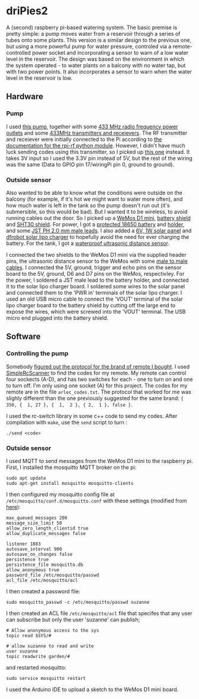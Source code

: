 # driPies2
A (second) raspberry pi-based watering system. The basic premise is pretty simple: a pump moves water from a reservoir through a series of tubes onto some plants.  This version is a similar design to the previous one, but using a more powerful pump for water pressure, controled via a remote-controlled power socket and incorporating a sensor to warn of a low water level in the reservoir.  The design was based on the environment in which the system operated - to water plants on a balcony with no water tap, but with two power points.  It also incorporates a sensor to warn when the water level in the reservoir is low.

## Hardware

### Pump
I used [this pump](https://www.bunnings.com.au/aquapro-ap550-water-feature-pump_p2810111), together with some [433 MHz radio frequency power outlets](https://www.bunnings.com.au/arlec-remote-controlled-power-outlet-twin-pack_p0095172) and some [433MHz transmitters and receievers](https://www.ebay.com/itm/1X-New-433Mhz-RF-Transmitter-Module-And-Receiver-Link-Kit-For-Arduino-ARM-MCU-WL/182549538034?hash=item2a80cce4f2:g:CFcAAOSw8hxbRvGm).  The RF transmitter and receiever were initially connected to the Pi according to [the documentation for the rpi-rf python module](https://pypi.org/project/rpi-rf/).  However, I didn't have much luck sending codes using this transmitter, so I picked up [this one](https://www.jaycar.com.au/wireless-modules-transmitter-433mhz/p/ZW3100) instead.  It takes 3V input so I used the 3.3V pin instead of 5V, but the rest of the wiring was the same (Data to GPIO pin 17/wiringPi pin 0, ground to ground).

### Outside sensor

Also wanted to be able to know what the conditions were outside on the balcony (for example, if it's hot we might want to water more often), and how much water is left in the tank so the pump doesn't run out (it's submersible, so this would be bad).  But I wanted it to be wireless, to avoid running cables out the door.  So I picked up a [WeMos D1 mini](https://docs.wemos.cc/en/latest/d1/d1_mini.html), [battery shield](https://docs.wemos.cc/en/latest/d1_mini_shiled/battery.html) and [SHT30 shield](https://docs.wemos.cc/en/latest/d1_mini_shiled/sht30.html).  For power, I got a [protected 18650 battery](https://www.jaycar.com.au/18650-2600mah-li-ion-protected-battery/p/SB2299) and [holder](https://www.jaycar.com.au/single-18650-battery-holder/p/PH9205), and some [JST PH 2.0 mm male leads](https://www.amazon.com.au/Shappy-Pieces-Connector-Silicone-Female/dp/B07449V33P).  I also added a [6V, 1W solar panel](https://www.ebay.com.au/itm/Solar-Panel-3-5V-to-18V-Mini-System-0-15W-to-4-2W/132954452525?ssPageName=STRK%3AMEBIDX%3AIT&var=432252785769&_trksid=p2060353.m2749.l2649) and [dfrobot solar lipo charger](https://www.dfrobot.com/product-1139.html) to hopefully avoid the need for ever charging the battery.  For the tank, I got a [waterproof ultrasonic distance sensor](https://www.amazon.com/Waterproof-Ultrasonic-Distance-Measuring-Transducer/dp/B01J5KZU8M/ref=as_li_ss_tl?ie=UTF8&qid=1549537345&sr=8-4&keywords=jsn-sr04t&linkCode=sl1&tag=makerguides-20&linkId=4cf1465a40860d88454c9889f290e594&language=en_US).  

I connected the two shields to the WeMos D1 mini via the supplied header pins, the ultrasonic distance sensor to the WeMos with some [male to male cables](https://www.ebay.com.au/itm/40pc-Dupont-Jump-Wire-Male-To-Male-Jumper-Ribbon-Cable-Lead-Breadboard-Arduino/312018849894?hash=item48a5c5d066:m:mZPu8krz2ptbK4v9815PFAg&var=610781429748).  I connected the 5V, ground, trigger and echo pins on the sensor board to the 5V, ground, D6 and D7 pins on the WeMos, respectivley.  For the power, I soldered a JST male lead to the battery holder, and connected it to the solar lipo charger board.  I soldered some wires to the solar panel and connected them to the 'PWR in' terminals of the solar lipo charger.  I used an old USB micro cable to connect the 'VOUT' terminal of the solar lipo charger board to the battery shield by cutting off the large end to expose the wires, which were screwed into the 'VOUT' terminal.  The USB micro end plugged into the battery shield.

## Software

### Controlling the pump
Somebody [figured out the protocol for the brand of remote I bought](https://github.com/sui77/rc-switch/wiki/Description-of-socket-protocols-from-different-brands-and-models).  I used [SimpleRcScanner](https://github.com/sui77/SimpleRcScanner) to find the codes for my remote.  My remote can control four sockects (A-D), and has two switches for each - one to turn on and one to turn off.  I'm only using one socket (A) for this project. The codes for my remote are in the file `arlec_codes.txt`.  The protocol that worked for me was slighly different than the one previously suggested for the same brand: `{ 350, {  1, 27 }, {  1,  2 }, { 2,  1 }, false }`.

I used the rc-switch library in some c++ code to send my codes.  After compilation with `make`, use the `send` script to turn :
```
./send <code>
```

### Outside sensor

I used MQTT to send messages from the WeMos D1 mini to the raspberry pi.  First, I installed the mosquitto MQTT broker on the pi:
```
sudo apt update
sudo apt-get install mosquitto mosquitto-clients
```
I then configured my mosquitto config file at `/etc/mosquitto/conf.d/mosquitto.conf` with these settings (modified from [here](https://learn.adafruit.com/diy-esp8266-home-security-with-lua-and-mqtt/configuring-mqtt-on-the-raspberry-pi)):

```
max_queued_messages 200
message_size_limit 50
allow_zero_length_clientid true
allow_duplicate_messages false
 
listener 1883
autosave_interval 900
autosave_on_changes false
persistence true
persistence_file mosquitto.db
allow_anonymous true
password_file /etc/mosquitto/passwd
acl_file /etc/mosquitto/acl
```
I then created a password file:

```
sudo mosquitto_passwd -c /etc/mosquitto/passwd suzanne
```

I then created an ACL file `/etc/mosquitto/acl` file that specifes that any user can subscribe but only the user 'suzanne' can publish;
```
# Allow anonymous access to the sys
topic read $SYS/#

# allow suzanne to read and write
user suzanne
topic readwrite garden/#
```
and restarted mosquitto:

```
sudo service mosquitto restart
```

I used the Arduino IDE to upload a sketch to the WeMos D1 mini board.
